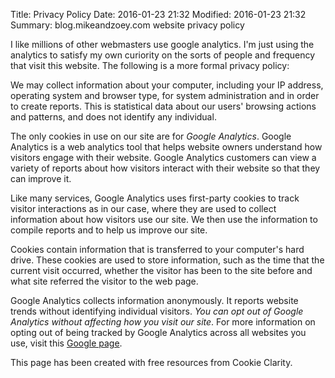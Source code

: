 Title: Privacy Policy
Date: 2016-01-23 21:32
Modified: 2016-01-23 21:32
Summary: blog.mikeandzoey.com website privacy policy

I like millions of other webmasters use google analytics. I'm just using the analytics to satisfy my own curiority on the sorts of people and frequency that visit this website.
The following is a more formal privacy policy:

We may collect information about your computer, including your IP address, operating system and browser type, for system administration and in order to create reports. This is statistical data about our users' browsing actions and patterns, and does not identify any individual.

The only cookies in use on our site are for *Google Analytics*. Google Analytics is a web analytics tool that helps website owners understand how visitors engage with their website. Google Analytics customers can view a variety of reports about how visitors interact with their website so that they can improve it.

Like many services, Google Analytics uses first-party cookies to track visitor interactions as in our case, where they are used to collect information about how visitors use our site. We then use the information to compile reports and to help us improve our site.

Cookies contain information that is transferred to your computer's hard drive. These cookies are used to store information, such as the time that the current visit occurred, whether the visitor has been to the site before and what site referred the visitor to the web page.

Google Analytics collects information anonymously. It reports website trends without identifying individual visitors. *You can opt out of Google Analytics without affecting how you visit our site*. For more information on opting out of being tracked by Google Analytics across all websites you use, visit this [Google page](http://tools.google.com/dlpage/gaoptout).

This page has been created with free resources from Cookie Clarity.

